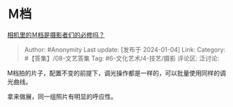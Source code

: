 # Ｍ档
[相机里的Ｍ档是摄影者们的必修吗？](https://www.zhihu.com/question/445713650/answer/3349444353)

> Author: #Anonymity
> Last update: [发布于 2024-01-04]
> Link:
> Category: #【答集】/08-文艺答集 
> Tag: #6-文化艺术/4-技艺/摄影
> 评论区:
> 泛讨论:

M档拍的片子，配置不变的前提下，调光操作都是一样的，可以批量使用同样的调光曲线。

拿来做展，同一组照片有明显的呼应性。
